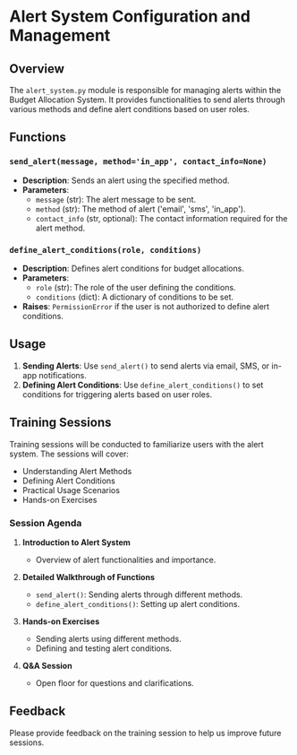 # Alert System Configuration and Management

## Overview
The `alert_system.py` module is responsible for managing alerts within the Budget Allocation System. It provides functionalities to send alerts through various methods and define alert conditions based on user roles.

## Functions

### `send_alert(message, method='in_app', contact_info=None)`
- **Description**: Sends an alert using the specified method.
- **Parameters**:
  - `message` (str): The alert message to be sent.
  - `method` (str): The method of alert ('email', 'sms', 'in_app').
  - `contact_info` (str, optional): The contact information required for the alert method.

### `define_alert_conditions(role, conditions)`
- **Description**: Defines alert conditions for budget allocations.
- **Parameters**:
  - `role` (str): The role of the user defining the conditions.
  - `conditions` (dict): A dictionary of conditions to be set.
- **Raises**: `PermissionError` if the user is not authorized to define alert conditions.

## Usage
1. **Sending Alerts**: Use `send_alert()` to send alerts via email, SMS, or in-app notifications.
2. **Defining Alert Conditions**: Use `define_alert_conditions()` to set conditions for triggering alerts based on user roles.

## Training Sessions
Training sessions will be conducted to familiarize users with the alert system. The sessions will cover:
- Understanding Alert Methods
- Defining Alert Conditions
- Practical Usage Scenarios
- Hands-on Exercises

### Session Agenda
1. **Introduction to Alert System**
   - Overview of alert functionalities and importance.

2. **Detailed Walkthrough of Functions**
   - `send_alert()`: Sending alerts through different methods.
   - `define_alert_conditions()`: Setting up alert conditions.

3. **Hands-on Exercises**
   - Sending alerts using different methods.
   - Defining and testing alert conditions.

4. **Q&A Session**
   - Open floor for questions and clarifications.

## Feedback
Please provide feedback on the training session to help us improve future sessions.